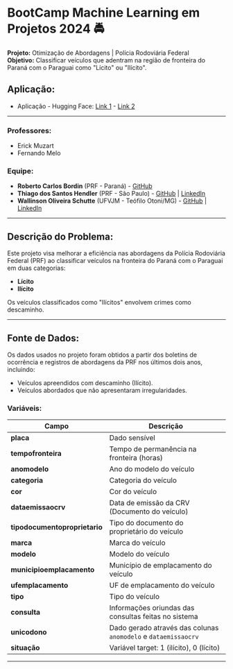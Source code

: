 # BootCamp Machine Learning em Projetos 2024 🚔

**Projeto:** Otimização de Abordagens | Polícia Rodoviária Federal  
**Objetivo:** Classificar veículos que adentram na região de fronteira do Paraná com o Paraguai como "Lícito" ou "Ilícito".

## Aplicação:
- Aplicação - Hugging Face: [Link 1](https://bit.ly/projetoenapprf2024) - [Link 2](https://huggingface.co/spaces/peeweesuper/BootCamp_ML_Enap_2024)

---

### Professores:
- Erick Muzart
- Fernando Melo

### Equipe:
- **Roberto Carlos Bordin** (PRF - Paraná) - [GitHub](https://github.com/rcbordin)
- **Thiago dos Santos Hendler** (PRF - São Paulo) - [GitHub](https://github.com/tdshendler) | [LinkedIn](https://www.linkedin.com/in/tdshendler/)  
- **Wallinson Oliveira Schutte** (UFVJM - Teófilo Otoni/MG) - [GitHub](https://github.com/wallinsonoliveira) | [LinkedIn](https://www.linkedin.com/in/wallinson-oliveira-schutte/)

---

## Descrição do Problema:
Este projeto visa melhorar a eficiência nas abordagens da Polícia Rodoviária Federal (PRF) ao classificar veículos na fronteira do Paraná com o Paraguai em duas categorias:
- **Lícito**
- **Ilícito**

Os veículos classificados como "Ilícitos" envolvem crimes como descaminho.

---

## Fonte de Dados:
Os dados usados no projeto foram obtidos a partir dos boletins de ocorrência e registros de abordagens da PRF nos últimos dois anos, incluindo:

- Veículos apreendidos com descaminho (Ilícito).
- Veículos abordados que não apresentaram irregularidades.

### Variáveis:
| Campo                   | Descrição                                                       |
|--------------------------|-----------------------------------------------------------------|
| **placa**                | Dado sensível                                                   |
| **tempofronteira**        | Tempo de permanência na fronteira (horas)                       |
| **anomodelo**            | Ano do modelo do veículo                                        |
| **categoria**            | Categoria do veículo                                            |
| **cor**                  | Cor do veículo                                                  |
| **dataemissaocrv**        | Data de emissão da CRV (Documento do veículo)                   |
| **tipodocumentoproprietario** | Tipo do documento do proprietário do veículo               |
| **marca**                | Marca do veículo                                                |
| **modelo**               | Modelo do veículo                                               |
| **municipioemplacamento** | Município de emplacamento do veículo                           |
| **ufemplacamento**       | UF de emplacamento do veículo                                   |
| **tipo**                 | Tipo do veículo                                                 |
| **consulta**             | Informações oriundas das consultas feitas no sistema            |
| **unicodono**            | Dado gerado através das colunas `anomodelo` e `dataemissaocrv`  |
| **situação**             | Variável target: 1 (ilícito), 0 (lícito)                        |

---
